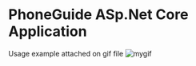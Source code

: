 # PhoneGuide ASp.Net Core Application
Usage example attached on gif file
![mygif](https://drive.google.com/file/d/1HYsyTr_1NwaKOCDn26Uk731w51fh4rKZ/view?usp=drive_link)

